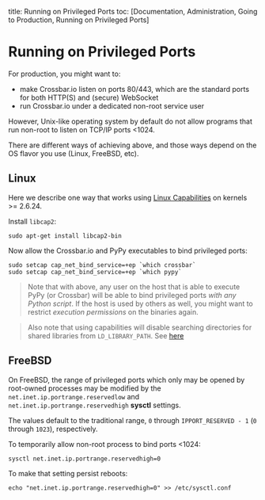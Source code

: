 title: Running on Privileged Ports
toc: [Documentation, Administration, Going to Production, Running on Privileged Ports]

# Running on Privileged Ports

For production, you might want to:

* make Crossbar.io listen on ports 80/443, which are the standard ports for both HTTP(S) and (secure) WebSocket
* run Crossbar.io under a dedicated non-root service user

However, Unix-like operating system by default do not allow programs that run non-root to listen on TCP/IP ports <1024.

There are different ways of achieving above, and those ways depend on the OS flavor you use (Linux, FreeBSD, etc).

## Linux

Here we describe one way that works using [Linux Capabilities](http://linux.die.net/man/7/capabilities) on kernels >= 2.6.24.

Install `libcap2`:

```
sudo apt-get install libcap2-bin
```

Now allow the Crossbar.io and PyPy executables to bind privileged ports:

```
sudo setcap cap_net_bind_service=+ep `which crossbar`
sudo setcap cap_net_bind_service=+ep `which pypy`
```

> Note that with above, any user on the host that is able to execute PyPy (or Crossbar) will be able to bind privileged ports *with any Python script*. If the host is used by others as well, you might want to restrict *execution permissions* on the binaries again.

> Also note that using capabilities will disable searching directories for shared libraries from `LD_LIBRARY_PATH`. See [here](http://stackoverflow.com/questions/9843178/linux-capabilities-setcap-seems-to-disable-ld-library-path)
>

## FreeBSD

On FreeBSD, the range of privileged ports which only may be opened by root-owned processes may be modified by the `net.inet.ip.portrange.reservedlow` and `net.inet.ip.portrange.reservedhigh` **sysctl** settings.

The values default to the traditional range, `0` through `IPPORT_RESERVED - 1` (`0` through `1023`), respectively.

To temporarily allow non-root process to bind ports <1024:

    sysctl net.inet.ip.portrange.reservedhigh=0

To make that setting persist reboots:

    echo "net.inet.ip.portrange.reservedhigh=0" >> /etc/sysctl.conf
